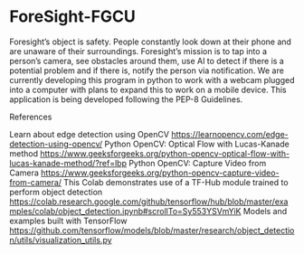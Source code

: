 # ForeSight-FGCU

Foresight’s object is safety. People constantly look down at their phone and are unaware of their surroundings. Foresight’s mission is to tap into a person’s camera, see obstacles around them, use AI to detect if there is a potential problem and if there is, notify the person via notification. We are currently developing this program in python to work with a webcam plugged into a computer with plans to expand this to work on a mobile device. This application is being developed following the PEP-8 Guidelines.


References

Learn about edge detection using OpenCV 
https://learnopencv.com/edge-detection-using-opencv/ 
Python OpenCV: Optical Flow with Lucas-Kanade method 
https://www.geeksforgeeks.org/python-opencv-optical-flow-with-lucas-kanade-method/?ref=lbp 
Python OpenCV: Capture Video from Camera 
https://www.geeksforgeeks.org/python-opencv-capture-video-from-camera/ 
This Colab demonstrates use of a TF-Hub module trained to perform object detection 
https://colab.research.google.com/github/tensorflow/hub/blob/master/examples/colab/object_detection.ipynb#scrollTo=Sy553YSVmYiK 
Models and examples built with TensorFlow 
https://github.com/tensorflow/models/blob/master/research/object_detection/utils/visualization_utils.py 

